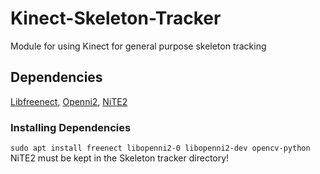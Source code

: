 # Kinect-Skeleton-Tracker
Module for using Kinect for general purpose skeleton tracking

## Dependencies
[Libfreenect](https://github.com/OpenKinect/libfreenect),
[Openni2](https://github.com/occipital/openni2),
[NiTE2](http://jaist.dl.sourceforge.net/project/roboticslab/External/nite/NiTE-Linux-x64-2.2.tar.bz2)

### Installing Dependencies
 `sudo apt install freenect libopenni2-0 libopenni2-dev opencv-python`
 NiTE2 must be kept in the Skeleton tracker directory!
